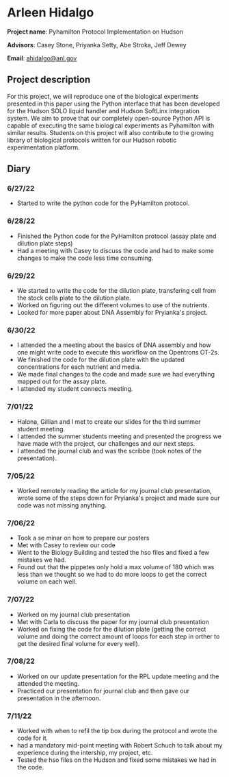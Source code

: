 # Arleen Hidalgo
**Project name**: Pyhamilton Protocol Implementation on Hudson 

**Advisors**: Casey Stone, Priyanka Setty, Abe Stroka, Jeff Dewey

**Email**: ahidalgo@anl.gov
## Project description 
For this project, we will reproduce one of the biological experiments presented in this paper using the Python interface that has been developed for the Hudson SOLO liquid handler and Hudson SoftLinx integration system. We aim to prove that our completely open-source Python API is capable of executing the same biological experiments as Pyhamilton with similar results. Students on this project will also contribute to the growing library of biological protocols written for our Hudson robotic experimentation platform. 
## Diary
### 6/27/22
* Started to write the python code for the PyHamilton protocol. 

### 6/28/22
* Finished the Python code for the PyHamilton protocol (assay plate and dilution plate steps) 
* Had a meeting with Casey to discuss the code and had to make some changes to make the code less time consuming.

### 6/29/22
* We started to write the code for the dilution plate, transfering cell from the stock cells plate to the dilution plate. 
* Worked on figuring out the different volumes to use of the nutrients. 
* Looked for more paper about DNA Assembly for Pryianka's project. 

### 6/30/22 
* I attended the a meeting about the basics of DNA assembly and how one might write code to execute this workflow on the Opentrons OT-2s. 
* We finished the code for the dilution plate with the updated concentrations for each nutrient and media. 
* We made final changes to the code and made sure we had everything mapped out for the assay plate.
* I attended my student connects meeting.

### 7/01/22
* Halona, Gillian and I met to create our slides for the third summer student meeting. 
* I attended the summer students meeting and presented the progress we have made with the project, our challenges and our next steps. 
* I attended the journal club and was the scribbe (took notes of the presentation). 

### 7/05/22
* Worked remotely reading the article for my journal club presentation, wrote some of the steps down for Pryianka's project and made sure our code was not missing anything. 

### 7/06/22 
* Took a se minar on how to prepare our posters 
* Met with Casey to review our code
* Went to the Biology Building and tested the hso files and fixed a few mistakes we had. 
* Found out that the pippetes only hold a max volume of 180 which was less than we thought so we had to do more loops to get the correct volume on each well. 

### 7/07/22 
* Worked on my journal club presentation
* Met with Carla to discuss the paper for my journal club presentation 
* Worked on fixing the code for the dilution plate (getting the correct volume and doing the correct amount of loops for each step in orther to get the desired final volume for every well). 

### 7/08/22 
* Worked on our update presentation for the RPL update meeting and the attended the meeting. 
* Practiced our presentation for journal club and then gave our presentation in the afternoon. 

### 7/11/22 
* Worked with when to refil the tip box during the protocol and wrote the code for it. 
* had a mandatory mid-point meeting with Robert Schuch to talk about my experience during the intership, my project, etc. 
* Tested the hso files on the Hudson and fixed some mistakes we had in the code. 




